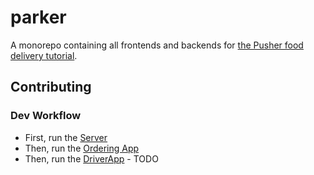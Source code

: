 # parker

A monorepo containing all frontends and backends for [the Pusher food delivery tutorial](https://pusher.com/tutorials/food-ordering-app-react-native-part-1).

## Contributing

### Dev Workflow

* First, run the [Server](./service/food-delivery/README.md)
* Then, run the [Ordering App](./frontend/RNFoodDelivery/README.md)
* Then, run the [DriverApp](./frontend/RNFoodDelivery/README.md) - TODO
